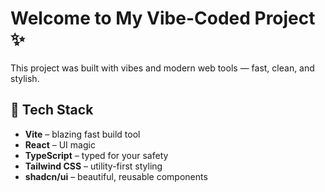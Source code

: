 # Welcome to My Vibe-Coded Project ✨

This project was built with vibes and modern web tools — fast, clean, and stylish.

## 🚀 Tech Stack

- **Vite** – blazing fast build tool  
- **React** – UI magic  
- **TypeScript** – typed for your safety  
- **Tailwind CSS** – utility-first styling  
- **shadcn/ui** – beautiful, reusable components
